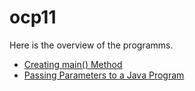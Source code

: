 # ocp11
Here is the overview of the programms.
* [Creating main() Method](https://github.com/ChaosJD/Creating_main_Method)
* [Passing Parameters to a Java Program](https://github.com/ChaosJD/PassingParametersToA_JavaProgam)
